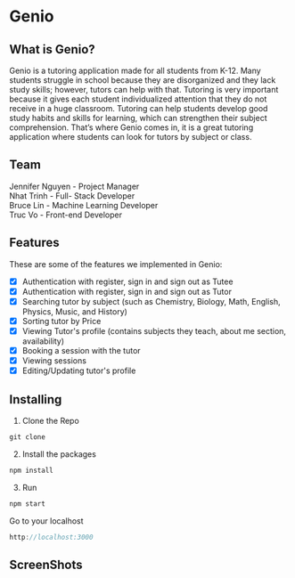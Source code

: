 # Genio

## What is Genio?
Genio is a tutoring application made for all students from K-12. Many students struggle in school because they are disorganized and they lack study skills; however, tutors can help with that. Tutoring is very important because it gives each student individualized attention that they do not receive in a huge classroom. Tutoring can help students develop good study habits and skills for learning, which can strengthen their subject comprehension. That’s where Genio comes in, it is a great tutoring application where students can look for tutors by subject or class. 

## Team
Jennifer Nguyen - Project Manager <br/>
Nhat Trinh - Full- Stack Developer<br/>
Bruce Lin - Machine Learning Developer<br/>
Truc Vo - Front-end Developer<br/>

## Features
These are some of the features we implemented in Genio:
- [x] Authentication with register, sign in and sign out as Tutee
- [x] Authentication with register, sign in and sign out as Tutor
- [x] Searching tutor by subject (such as Chemistry, Biology, Math, English, Physics, Music, and History)
- [x] Sorting tutor by Price
- [x] Viewing Tutor's profile (contains subjects they teach, about me section, availability)
- [x] Booking a session with the tutor
- [x] Viewing sessions
- [x] Editing/Updating tutor's profile

## Installing

1. Clone the Repo
```javascript
git clone
```
2. Install the packages
```javascript
npm install
```
3. Run
```javascript
npm start
```
Go to your localhost
```javascript
http://localhost:3000
```
## ScreenShots
